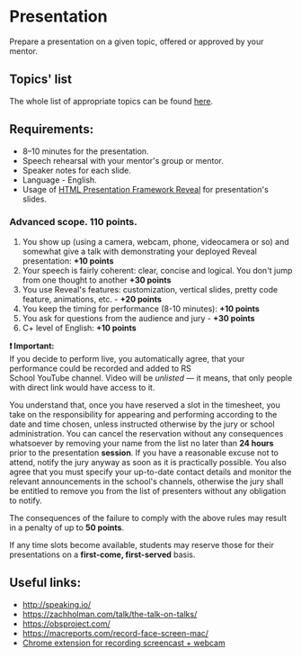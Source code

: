 # Presentation
Prepare a presentation on a given topic, offered or approved by your mentor.

## Topics' list
The whole list of appropriate topics can be found [here](presentation-topics.md).

## Requirements:
* 8–10 minutes for the presentation.
* Speech rehearsal with your mentor's group or mentor.
* Speaker notes for each slide.
* Language - English.
* Usage of [HTML Presentation Framework Reveal](https://github.com/hakimel/reveal.js/) for presentation's slides.  


### Advanced scope. 110 points.
  1. You show up (using a camera, webcam, phone, videocamera or so) and somewhat give a talk with demonstrating your deployed
     Reveal presentation: **+10 points**
  2. Your speech is fairly coherent: clear, concise and logical. You don't jump from one thought to another **+30 points**
  3. You use Reveal's features: customization, vertical slides, pretty code feature, animations, etc. - **+20 points**
  4. You keep the timing for performance (8-10 minutes): **+10 points**
  5. You ask for questions from the audience and jury - **+30 points**
  6. C+ level of English: **+10 points**

**❗️ Important:**  
If you decide to perform live, you automatically agree, that your performance could be recorded and added to RS  
School YouTube channel. Video will be _unlisted_ — it means, that only people with direct link would have access to it.

You understand that, once you have reserved a slot in the timesheet, you take on the responsibility for appearing and performing according to the date and time chosen, unless instructed otherwise by the jury or school administration. You can cancel the reservation without any consequences whatsoever by removing your name from the list no later than **24 hours** prior to the presentation **session**. If you have a reasonable excuse not to attend, notify the jury anyway as soon as it is practically possible. You also agree that you must specify your up-to-date contact details and monitor the relevant announcements in the school's channels, otherwise the jury shall be entitled to remove you from the list of presenters without any obligation to notify.

The consequences of the failure to comply with the above rules may result in a penalty of up to **50 points**.

If any time slots become available, students may reserve those for their presentations on a **first-come, first-served** basis.

  
## Useful links:
* http://speaking.io/
* https://zachholman.com/talk/the-talk-on-talks/
* https://obsproject.com/
* https://macreports.com/record-face-screen-mac/
* [Chrome extension for recording screencast + webcam](https://chrome.google.com/webstore/detail/loom-for-chrome/liecbddmkiiihnedobmlmillhodjkdmb)
